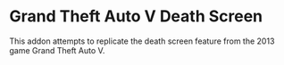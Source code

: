 # Grand Theft Auto V Death Screen
This addon attempts to replicate the death screen feature from the 2013 game Grand Theft Auto V.
